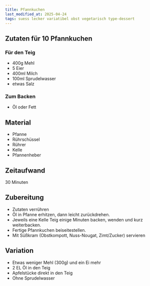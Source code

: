 ```yaml
---
title: Pfannkuchen
last_modified_at: 2025-04-24
tags: suess lecker variatibel obst vegetarisch type-dessert
---
```

## Zutaten für 10 Pfannkuchen
### Für den Teig
 * 400g Mehl
 * 5 Eier
 * 400ml Milch
 * 100ml Sprudelwasser
 * etwas Salz

### Zum Backen
 * Öl oder Fett

## Material
 * Pfanne
 * Rührschüssel
 * Rührer
 * Kelle
 * Pfannenheber

## Zeitaufwand
 30 Minuten

## Zubereitung
 * Zutaten verrühren
 * Öl in Pfanne erhitzen, dann leicht zurückdrehen.
 * Jeweils eine Kelle Teig einige Minuten backen, wenden und kurz weiterbacken.
 * Fertige Pfannkuchen beiseitestellen.
 * Mit Süßkram (Obstkompott, Nuss-Nougat, Zimt/Zucker) servieren

## Variation
* Etwas weniger Mehl (300g) und ein Ei mehr
* 2 EL Öl in den Teig
* Apfelstücke direkt in den Teig
* Ohne Sprudelwasser